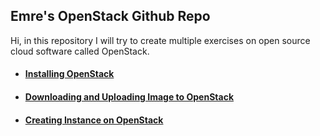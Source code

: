 ## Emre's OpenStack Github Repo

Hi, in this repository I will try to create multiple exercises on open source cloud software called OpenStack.

- #### [Installing OpenStack](install_openstack/install_openstack.md) 

- #### [Downloading and Uploading Image to OpenStack](install_image_and_upload/install_image_and_upload.md) 

- #### [Creating Instance on OpenStack](create_instance/create_instance.md) 